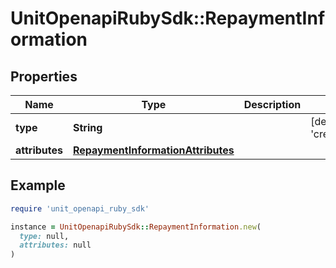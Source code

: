 # UnitOpenapiRubySdk::RepaymentInformation

## Properties

| Name | Type | Description | Notes |
| ---- | ---- | ----------- | ----- |
| **type** | **String** |  | [default to &#39;creditAccountRepaymentInformation&#39;] |
| **attributes** | [**RepaymentInformationAttributes**](RepaymentInformationAttributes.md) |  |  |

## Example

```ruby
require 'unit_openapi_ruby_sdk'

instance = UnitOpenapiRubySdk::RepaymentInformation.new(
  type: null,
  attributes: null
)
```

